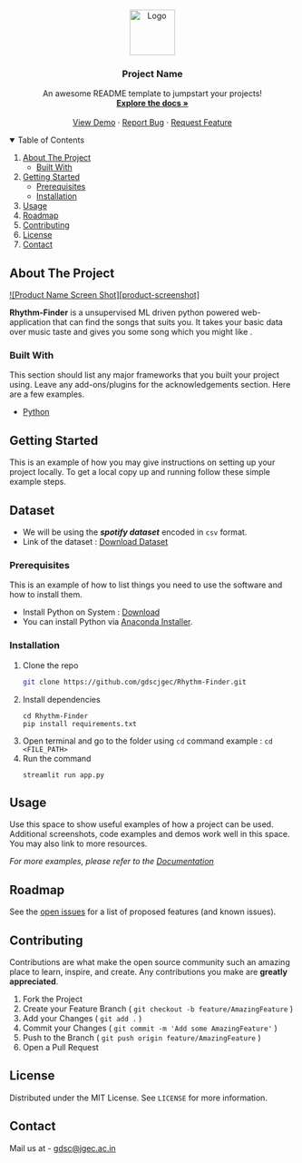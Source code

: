 <!-- PROJECT LOGO -->
<br />
<p align="center">
  <a href="https://github.com/gdscjgec">
    <img src="" alt="Logo" width="80" height="80">
  </a>

  <h3 align="center">Project Name</h3>

  <p align="center">
    An awesome README template to jumpstart your projects!
    <br />
    <a href=""><strong>Explore the docs »</strong></a>
    <br />
    <br />
    <a href="">View Demo</a>
    ·
    <a href="">Report Bug</a>
    ·
    <a href="">Request Feature</a>
  </p>
</p>

<!-- TABLE OF CONTENTS -->
<details open="open">
  <summary>Table of Contents</summary>
  <ol>
    <li>
      <a href="#about-the-project">About The Project</a>
      <ul>
        <li><a href="#built-with">Built With</a></li>
      </ul>
    </li>
    <li>
      <a href="#getting-started">Getting Started</a>
      <ul>
        <li><a href="#prerequisites">Prerequisites</a></li>
        <li><a href="#installation">Installation</a></li>
      </ul>
    </li>
    <li><a href="#usage">Usage</a></li>
    <li><a href="#roadmap">Roadmap</a></li>
    <li><a href="#contributing">Contributing</a></li>
    <li><a href="#license">License</a></li>
    <li><a href="#contact">Contact</a></li>
  </ol>
</details>

<!-- ABOUT THE PROJECT -->

## About The Project

[![Product Name Screen Shot][product-screenshot]](https://example.com)

**Rhythm-Finder** is a unsupervised ML driven python powered web-application that can
find the songs that suits you. It takes your basic data 
over music taste and gives you some song which you might like .

### Built With

This section should list any major frameworks that you built your project using. Leave any add-ons/plugins for the acknowledgements section. Here are a few examples.

- [Python](https://www.python.org/)

<!-- GETTING STARTED -->

## Getting Started

This is an example of how you may give instructions on setting up your project locally.
To get a local copy up and running follow these simple example steps.

## Dataset

- We will be using the ***spotify dataset*** encoded in `csv` format.
- Link of the dataset : [Download Dataset](https://discord.com/channels/878471542818881566/887228780299583498/893391634945957919)

### Prerequisites

This is an example of how to list things you need to use the software and how to install them.

- Install Python on System  : [Download](https://www.python.org/downloads/)
- You can install Python via [Anaconda Installer](https://docs.anaconda.com/anaconda/install/index.html).
### Installation

1. Clone the repo
   ```sh
   git clone https://github.com/gdscjgec/Rhythm-Finder.git
   ```
2. Install dependencies
    ```
    cd Rhythm-Finder
    pip install requirements.txt
    ```
3. Open terminal and go to the folder using `cd` command example : `cd <FILE_PATH>`
4. Run the command 
   ```
   streamlit run app.py
   ```


## Usage

Use this space to show useful examples of how a project can be used. Additional screenshots, code examples and demos work well in this space. You may also link to more resources.

_For more examples, please refer to the [Documentation](https://example.com)_

<!-- ROADMAP -->

## Roadmap

See the [open issues](https://github.com/gdscjgec) for a list of proposed features (and known issues).

<!-- CONTRIBUTING -->

## Contributing

Contributions are what make the open source community such an amazing place to learn, inspire, and create. Any contributions you make are **greatly appreciated**.

1. Fork the Project
2. Create your Feature Branch ( `git checkout -b feature/AmazingFeature` )
3. Add your Changes ( `git add .` )
4. Commit your Changes ( `git commit -m 'Add some AmazingFeature'` )
5. Push to the Branch ( `git push origin feature/AmazingFeature` )
6. Open a Pull Request

<!-- LICENSE -->

## License

Distributed under the MIT License. See `LICENSE` for more information.

<!-- CONTACT -->

## Contact

Mail us at - gdsc@jgec.ac.in
